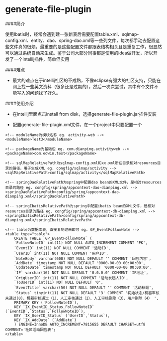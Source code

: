 generate-file-plugin
=====

####简介

使用Ibatis时，经常会遇到建一张新表后需要配置table.xml、sqlmap-config.xml、entity、dao、spring-dao.xml等一些列文件，每次都手动去配置这些文件真的很烦，最重要的是这些配置文件都跟表结构相关且是重复工作，很显然可以通过系统自动来生成。鉴于公司大部分同事都是使用的idea做开发，所以开发了一个intellij插件，简单但实用

####难点

+  最大的难点在于intellij社区的不成熟，不像eclipse有强大的社区支持，只能在网上找一些英文资料（很多还是过期的），然后一次次尝试，其中有个文件不能写入的问题找了好久。

####使用介绍

+  在intellij里面点击install from disk，选择generate-file-plugin.jar插件安装

+  配置generate-file-plugin.xml文件，在一个project中只要配置一个

<!-- 该配置文件为project级，只需要在一个project窗口中建一个generate-config-file.xml文件，位置不限制 -->
<!-- type属性默认为text -->
<config>

    <!-- moduleName为模块名称 eg. activity-web -->
    <moduleName>Test3</moduleName>

    <!-- packageName为基础包 eg. com.dianping.activityweb -->
    <packageName>com.edwin.test</packageName>

    <!-- sqlMapRelativePath为sqlmap-config.xml和xx.xml所在目录相对resources目录的路径，用于生成XML eg. congfig/sqlmap/activity -->
    <sqlMapRelativePath>config/sqlmap/activity</sqlMapRelativePath>

    <!-- springDaoRelativePath为spring中配置dao bean的XML文件，是相对resources目录的路径 eg. congfig/spring/appcontext-dao-dianping.xml -->
    <springDaoRelativePath>config/spring/appcontext-dao-dianping.xml</springDaoRelativePath>

    <!-- springIbatisRelativePath为spring中配置ibatis bean的XML文件，是相对resources目录的路径 eg. congfig/spring/appcontext-db-dianping.xml -->
    <springIbatisRelativePath>config/spring/appcontext-db-dianping.xml</springIbatisRelativePath>

    <!-- table为数据库表，直接复制过来即可 eg. GP_EventFollowNote -->
    <table type="table">
        CREATE TABLE `GP_EventFollowNote` (
        `FollowNoteID` int(11) NOT NULL AUTO_INCREMENT COMMENT 'PK',
        `EventID` int(11) NOT NULL COMMENT '活动ID',
        `UserID` int(11) NOT NULL COMMENT '用户ID',
        `NoteBody` varchar(600) NOT NULL DEFAULT '' COMMENT '回应内容',
        `AddDate` timestamp NOT NULL DEFAULT '0000-00-00 00:00:00',
        `UpdateDate` timestamp NOT NULL DEFAULT '0000-00-00 00:00:00',
        `IP` varchar(16) NOT NULL DEFAULT '0.0.0.0' COMMENT 'IP地址',
        `OrigUserID` int(11) NOT NULL COMMENT '活动发起人ID',
        `ToUserID` int(11) NOT NULL DEFAULT '0',
        `EventTitle` varchar(50) NOT NULL DEFAULT '' COMMENT '活动标题',
        `Status` tinyint(11) NOT NULL DEFAULT '3' COMMENT '初始状态/机器审核未通过(0)、机器审核通过（1）、人工审核通过（2）、人工审核删除（3）、用户删除（4） ',
        PRIMARY KEY (`FollowNoteID`),
        KEY `IX_EventID_Status_FollowNoteID` (`EventID`,`Status`,`FollowNoteID`),
        KEY `IX_UserID_Status` (`UserID`,`Status`),
        KEY `IX_AddDate` (`AddDate`)
        ) ENGINE=InnoDB AUTO_INCREMENT=7815655 DEFAULT CHARSET=utf8 COMMENT='社区活动回应表';
    </table>
</config>

